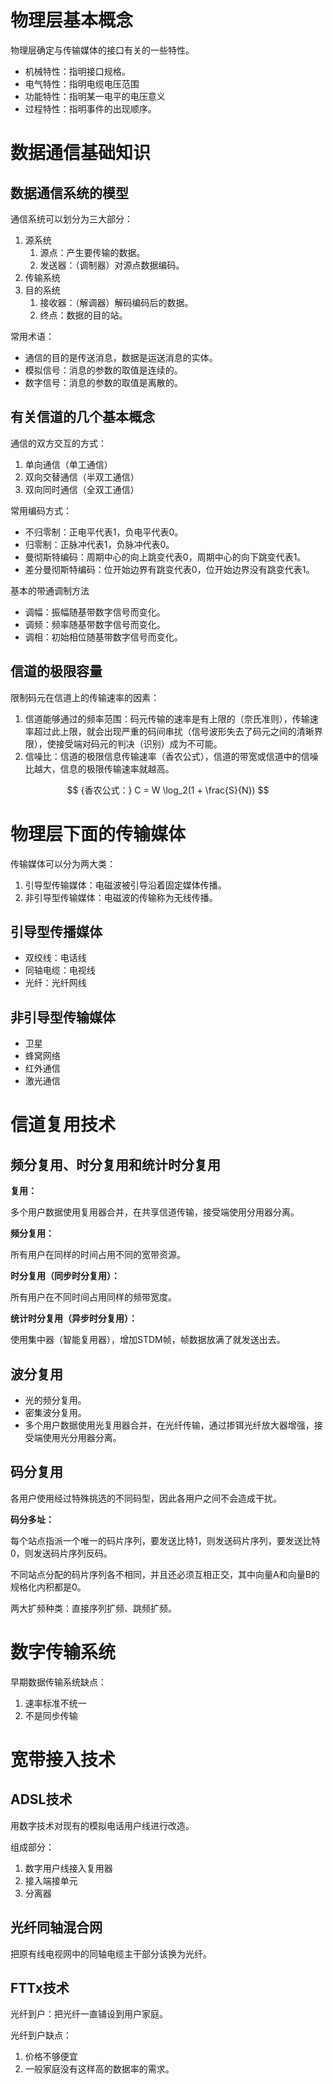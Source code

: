 # 物理层基本概念

物理层确定与传输媒体的接口有关的一些特性。

- 机械特性：指明接口规格。
- 电气特性：指明电缆电压范围
- 功能特性：指明某一电平的电压意义
- 过程特性：指明事件的出现顺序。

# 数据通信基础知识

## 数据通信系统的模型

通信系统可以划分为三大部分：

1. 源系统
   1. 源点：产生要传输的数据。
   2. 发送器：（调制器）对源点数据编码。
2. 传输系统
3. 目的系统
   1. 接收器：（解调器）解码编码后的数据。
   2. 终点：数据的目的站。

常用术语：

- 通信的目的是传送消息，数据是运送消息的实体。
- 模拟信号：消息的参数的取值是连续的。
- 数字信号：消息的参数的取值是离散的。

## 有关信道的几个基本概念

通信的双方交互的方式：

1. 单向通信（单工通信）
2. 双向交替通信（半双工通信）
3. 双向同时通信（全双工通信）

常用编码方式：

- 不归零制：正电平代表1，负电平代表0。
- 归零制：正脉冲代表1，负脉冲代表0。
- 曼彻斯特编码：周期中心的向上跳变代表0，周期中心的向下跳变代表1。
- 差分曼彻斯特编码：位开始边界有跳变代表0，位开始边界没有跳变代表1。

基本的带通调制方法

- 调幅：振幅随基带数字信号而变化。
- 调频：频率随基带数字信号而变化。
- 调相：初始相位随基带数字信号而变化。

## 信道的极限容量

限制码元在信道上的传输速率的因素：

1. 信道能够通过的频率范围：码元传输的速率是有上限的（奈氏准则），传输速率超过此上限，就会出现严重的码间串扰（信号波形失去了码元之间的清晰界限），使接受端对码元的判决（识别）成为不可能。
2. 信噪比：信道的极限信息传输速率（香农公式），信道的带宽或信道中的信噪比越大，信息的极限传输速率就越高。

$$ {香农公式：}
C = W \log_2(1 + \frac{S}{N})
$$

# 物理层下面的传输媒体

传输媒体可以分为两大类：

1. 引导型传输媒体：电磁波被引导沿着固定媒体传播。
2. 非引导型传输媒体：电磁波的传输称为无线传播。

## 引导型传播媒体

- 双绞线：电话线
- 同轴电缆：电视线
- 光纤：光纤网线

## 非引导型传输媒体

- 卫星
- 蜂窝网络
- 红外通信
- 激光通信

# 信道复用技术

## 频分复用、时分复用和统计时分复用

**复用：**

多个用户数据使用复用器合并，在共享信道传输，接受端使用分用器分离。

**频分复用：**

所有用户在同样的时间占用不同的宽带资源。

**时分复用（同步时分复用）：**

所有用户在不同时间占用同样的频带宽度。

**统计时分复用（异步时分复用）：**

使用集中器（智能复用器），增加STDM帧，帧数据放满了就发送出去。

## 波分复用

- 光的频分复用。
- 密集波分复用。
- 多个用户数据使用光复用器合并，在光纤传输，通过掺铒光纤放大器增强，接受端使用光分用器分离。

## 码分复用

各用户使用经过特殊挑选的不同码型，因此各用户之间不会造成干扰。

**码分多址：**

每个站点指派一个唯一的码片序列，要发送比特1，则发送码片序列，要发送比特0，则发送码片序列反码。

不同站点分配的码片序列各不相同，并且还必须互相正交，其中向量A和向量B的规格化内积都是0。

两大扩频种类：直接序列扩频、跳频扩频。

# 数字传输系统

早期数据传输系统缺点：

1. 速率标准不统一
2. 不是同步传输

# 宽带接入技术

## ADSL技术

用数字技术对现有的模拟电话用户线进行改造。

组成部分：

1. 数字用户线接入复用器
2. 接入端接单元
3. 分离器

## 光纤同轴混合网

把原有线电视网中的同轴电缆主干部分该换为光纤。

## FTTx技术

光纤到户：把光纤一直铺设到用户家庭。

光纤到户缺点：

1. 价格不够便宜
2. 一般家庭没有这样高的数据率的需求。